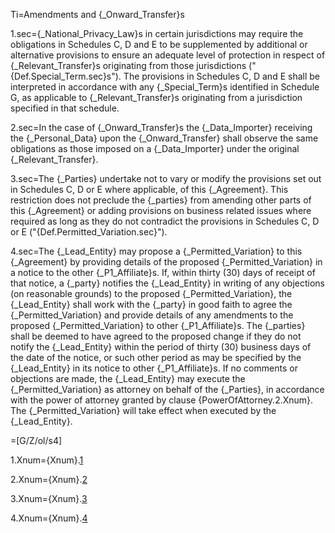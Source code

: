 
Ti=Amendments and {_Onward_Transfer}s

1.sec={_National_Privacy_Law}s in certain jurisdictions may require the obligations in Schedules C, D and E to be supplemented by additional or alternative provisions to ensure an adequate level of protection in respect of {_Relevant_Transfer}s originating from those jurisdictions ("{Def.Special_Term.sec}s"). The provisions in Schedules C, D and E shall be interpreted in accordance with any {_Special_Term}s identified in Schedule G, as applicable to {_Relevant_Transfer}s originating from a jurisdiction specified in that schedule. 

2.sec=In the case of {_Onward_Transfer}s the {_Data_Importer} receiving the {_Personal_Data} upon the {_Onward_Transfer} shall observe the same obligations as those imposed on a {_Data_Importer} under the original {_Relevant_Transfer}.

3.sec=The {_Parties} undertake not to vary or modify the provisions set out in Schedules C, D or E where applicable, of this {_Agreement}. This restriction does not preclude the {_parties} from amending other parts of this {_Agreement} or adding provisions on business related issues where required as long as they do not contradict the provisions in Schedules C, D or E ("{Def.Permitted_Variation.sec}"). 

4.sec=The {_Lead_Entity} may propose a {_Permitted_Variation} to this {_Agreement} by providing details of the proposed {_Permitted_Variation} in a notice to the other {_P1_Affiliate}s. If, within thirty (30) days of receipt of that notice, a {_party} notifies the {_Lead_Entity} in writing of any objections (on reasonable grounds) to the proposed {_Permitted_Variation}, the {_Lead_Entity} shall work with the {_party} in good faith to agree the {_Permitted_Variation} and provide details of any amendments to the proposed {_Permitted_Variation} to other {_P1_Affiliate}s. The {_parties} shall be deemed to have agreed to the proposed change if they do not notify the {_Lead_Entity} within the period of thirty (30) business days of the date of the notice, or such other period as may be specified by the {_Lead_Entity} in its notice to other {_P1_Affiliate}s. If no comments or objections are made, the {_Lead_Entity} may execute the {_Permitted_Variation} as attorney on behalf of the {_Parties}, in accordance with the power of attorney granted by clause {PowerOfAttorney.2.Xnum}. The {_Permitted_Variation} will take effect when executed by the {_Lead_Entity}.

=[G/Z/ol/s4]

1.Xnum={Xnum}.<a href='#Onward.1.sec' class='xref'>1</a>

2.Xnum={Xnum}.<a href='#Onward.2.sec' class='xref'>2</a>

3.Xnum={Xnum}.<a href='#Onward.3.sec' class='xref'>3</a>

4.Xnum={Xnum}.<a href='#Onward.4.sec' class='xref'>4</a>


